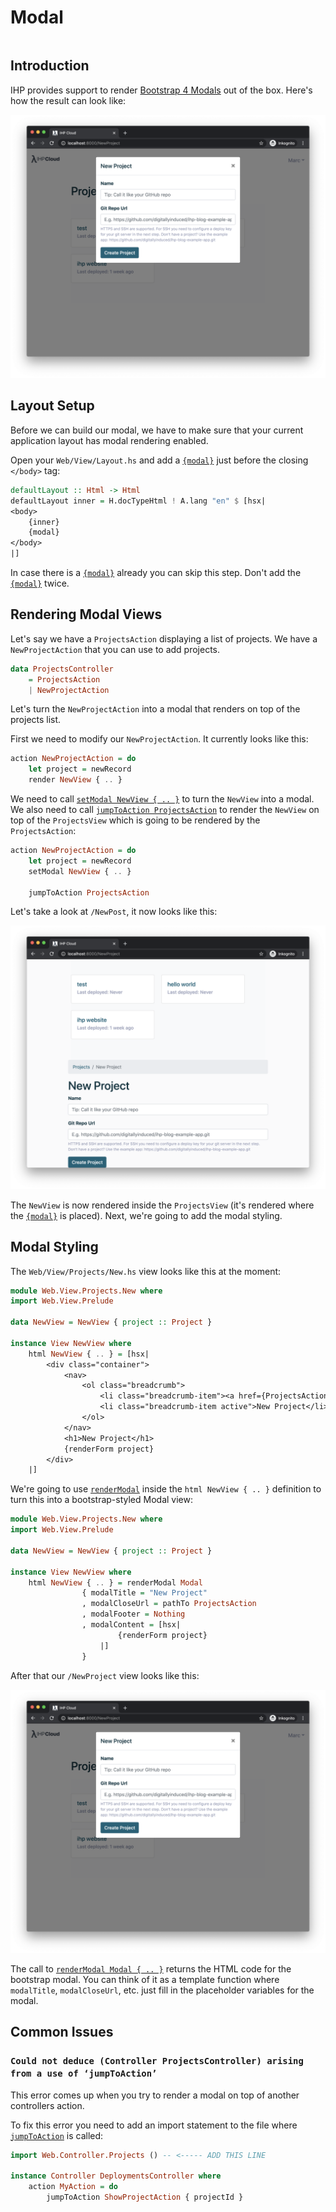 # Modal

```toc

```

## Introduction

IHP provides support to render [Bootstrap 4 Modals](https://getbootstrap.com/docs/4.5/components/modal/) out of the box. Here's how the result can look like:

![](images/modal/modal.png)

## Layout Setup

Before we can build our modal, we have to make sure that your current application layout has modal rendering enabled.

Open your `Web/View/Layout.hs` and add a [`{modal}`](https://ihp.digitallyinduced.com/api-docs/IHP-Modal-ViewFunctions.html#v:modal) just before the closing `</body>` tag:

```haskell
defaultLayout :: Html -> Html
defaultLayout inner = H.docTypeHtml ! A.lang "en" $ [hsx|
<body>
    {inner}
    {modal}
</body>
|]
```

In case there is a [`{modal}`](https://ihp.digitallyinduced.com/api-docs/IHP-Modal-ViewFunctions.html#v:modal) already you can skip this step. Don't add the [`{modal}`](https://ihp.digitallyinduced.com/api-docs/IHP-Modal-ViewFunctions.html#v:modal) twice.

## Rendering Modal Views

Let's say we have a `ProjectsAction` displaying a list of projects. We have a `NewProjectAction` that you can use to add projects.

```haskell
data ProjectsController
    = ProjectsAction
    | NewProjectAction
```

Let's turn the `NewProjectAction` into a modal that renders on top of the projects list.

First we need to modify our `NewProjectAction`. It currently looks like this:

```haskell
action NewProjectAction = do
    let project = newRecord
    render NewView { .. }
```

We need to call [`setModal NewView { .. }`](https://ihp.digitallyinduced.com/api-docs/IHP-Modal-ControllerFunctions.html#v:setModal) to turn the `NewView` into a modal. We also need to call [`jumpToAction ProjectsAction`](https://ihp.digitallyinduced.com/api-docs/IHP-ControllerSupport.html#v:jumpToAction) to render the `NewView` on top of the `ProjectsView` which is going to be rendered by the `ProjectsAction`:

```haskell
action NewProjectAction = do
    let project = newRecord
    setModal NewView { .. }

    jumpToAction ProjectsAction
```

Let's take a look at `/NewPost`, it now looks like this:

![](images/modal/modal-2.png)

The `NewView` is now rendered inside the `ProjectsView` (it's rendered where the [`{modal}`](https://ihp.digitallyinduced.com/api-docs/IHP-Modal-ViewFunctions.html#v:modal) is placed). Next, we're going to add the modal styling.

## Modal Styling

The `Web/View/Projects/New.hs` view looks like this at the moment:

```haskell
module Web.View.Projects.New where
import Web.View.Prelude

data NewView = NewView { project :: Project }

instance View NewView where
    html NewView { .. } = [hsx|
        <div class="container">
            <nav>
                <ol class="breadcrumb">
                    <li class="breadcrumb-item"><a href={ProjectsAction}>Projects</a></li>
                    <li class="breadcrumb-item active">New Project</li>
                </ol>
            </nav>
            <h1>New Project</h1>
            {renderForm project}
        </div>
    |]
```

We're going to use [`renderModal`](https://ihp.digitallyinduced.com/api-docs/IHP-Modal-ViewFunctions.html#v:renderModal) inside the `html NewView { .. }` definition to turn this into a bootstrap-styled Modal view:

```haskell
module Web.View.Projects.New where
import Web.View.Prelude

data NewView = NewView { project :: Project }

instance View NewView where
    html NewView { .. } = renderModal Modal
                { modalTitle = "New Project"
                , modalCloseUrl = pathTo ProjectsAction
                , modalFooter = Nothing
                , modalContent = [hsx|
                        {renderForm project}
                    |]
                }
```

After that our `/NewProject` view looks like this:

![](images/modal/modal.png)

The call to [`renderModal Modal { .. }`](https://ihp.digitallyinduced.com/api-docs/IHP-Modal-ViewFunctions.html#v:renderModal) returns the HTML code for the bootstrap modal. You can think of it as a template function where `modalTitle`, `modalCloseUrl`, etc. just fill in the placeholder variables for the modal.


## Common Issues

### `Could not deduce (Controller ProjectsController) arising from a use of ‘jumpToAction’`

This error comes up when you try to render a modal on top of another controllers action.

To fix this error you need to add an import statement to the file where [`jumpToAction`](https://ihp.digitallyinduced.com/api-docs/IHP-ControllerSupport.html#v:jumpToAction) is called:

```haskell
import Web.Controller.Projects () -- <----- ADD THIS LINE

instance Controller DeploymentsController where
    action MyAction = do
        jumpToAction ShowProjectAction { projectId }
```
